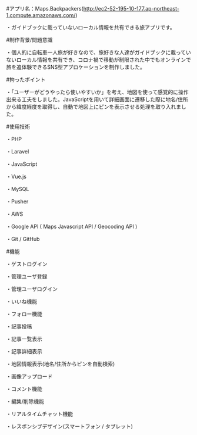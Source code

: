 #アプリ名：Maps.Backpackers(http://ec2-52-195-10-177.ap-northeast-1.compute.amazonaws.com/)

・ガイドブックに載っていないローカル情報を共有できる旅アプリです。

#制作背景/問題意識

・個人的に自転車一人旅が好きなので、旅好きな人達がガイドブックに載っていないローカル情報を共有でき、コロナ禍で移動が制限された中でもオンラインで旅を追体験できるSNS型アプロケーションを制作しました。

#拘ったポイント

・「ユーザーがどうやったら使いやすいか」を考え、地図を使って感覚的に操作出来る工夫をしました。JavaScriptを用いて詳細画面に遷移した際に地名/住所から緯度経度を取得し、自動で地図上にピンを表示させる処理を取り入れました。

#使用技術

・PHP 

・Laravel

・JavaScript

・Vue.js

・MySQL

・Pusher

・AWS

・Google API ( Maps Javascript API / Geocoding API )

・Git / GitHub

#機能

・ゲストログイン

・管理ユーザ登録

・管理ユーザログイン

・いいね機能

・フォロー機能

・記事投稿

・記事一覧表示

・記事詳細表示

・地図情報表示(地名/住所からピンを自動検索)

・画像アップロード

・コメント機能

・編集/削除機能

・リアルタイムチャット機能

・レスポンシブデザイン(スマートフォン / タブレット)
